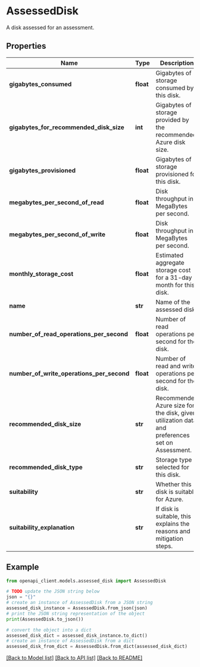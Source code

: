 # AssessedDisk

A disk assessed for an assessment.

## Properties

Name | Type | Description | Notes
------------ | ------------- | ------------- | -------------
**gigabytes_consumed** | **float** | Gigabytes of storage consumed by this disk. | [optional] [readonly] 
**gigabytes_for_recommended_disk_size** | **int** | Gigabytes of storage provided by the recommended Azure disk size. | [optional] [readonly] 
**gigabytes_provisioned** | **float** | Gigabytes of storage provisioned for this disk. | [optional] [readonly] 
**megabytes_per_second_of_read** | **float** | Disk throughput in MegaBytes per second. | [optional] [readonly] 
**megabytes_per_second_of_write** | **float** | Disk throughput in MegaBytes per second. | [optional] [readonly] 
**monthly_storage_cost** | **float** | Estimated aggregate storage cost for a 31-day month for this disk. | [optional] [readonly] 
**name** | **str** | Name of the assessed disk. | [optional] [readonly] 
**number_of_read_operations_per_second** | **float** | Number of read operations per second for the disk. | [optional] [readonly] 
**number_of_write_operations_per_second** | **float** | Number of read and write operations per second for the disk. | [optional] [readonly] 
**recommended_disk_size** | **str** | Recommended Azure size for the disk, given utilization data and preferences set on Assessment. | [optional] [readonly] 
**recommended_disk_type** | **str** | Storage type selected for this disk. | [optional] [readonly] 
**suitability** | **str** | Whether this disk is suitable for Azure. | [optional] [readonly] 
**suitability_explanation** | **str** | If disk is suitable, this explains the reasons and mitigation steps. | [optional] [readonly] 

## Example

```python
from openapi_client.models.assessed_disk import AssessedDisk

# TODO update the JSON string below
json = "{}"
# create an instance of AssessedDisk from a JSON string
assessed_disk_instance = AssessedDisk.from_json(json)
# print the JSON string representation of the object
print(AssessedDisk.to_json())

# convert the object into a dict
assessed_disk_dict = assessed_disk_instance.to_dict()
# create an instance of AssessedDisk from a dict
assessed_disk_from_dict = AssessedDisk.from_dict(assessed_disk_dict)
```
[[Back to Model list]](../README.md#documentation-for-models) [[Back to API list]](../README.md#documentation-for-api-endpoints) [[Back to README]](../README.md)


